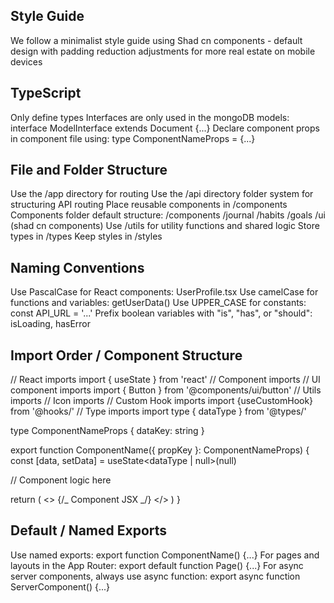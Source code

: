 ## Style Guide

We follow a minimalist style guide using Shad cn components - default design with padding reduction adjustments for more real estate on mobile devices

## TypeScript

Only define types
Interfaces are only used in the mongoDB models: interface ModelInterface extends Document {...}
Declare component props in component file using: type ComponentNameProps = {...}

## File and Folder Structure

Use the /app directory for routing
Use the /api directory folder system for structuring API routing
Place reusable components in /components
Components folder default structure:
/components
/journal
/habits
/goals
/ui (shad cn components)
Use /utils for utility functions and shared logic
Store types in /types
Keep styles in /styles

## Naming Conventions

Use PascalCase for React components: UserProfile.tsx
Use camelCase for functions and variables: getUserData()
Use UPPER_CASE for constants: const API_URL = '...'
Prefix boolean variables with "is", "has", or "should": isLoading, hasError

## Import Order / Component Structure

// React imports
import { useState } from 'react'
// Component imports
// UI component imports
import { Button } from '@components/ui/button'
// Utils imports
// Icon imports
// Custom Hook imports
import {useCustomHook} from '@hooks/'
// Type imports
import type { dataType } from '@types/'

type ComponentNameProps {
dataKey: string
}

export function ComponentName({ propKey }: ComponentNameProps) {
const [data, setData] = useState<dataType | null>(null)

// Component logic here

return (
<>
{/_ Component JSX _/}
</>
)
}

## Default / Named Exports

Use named exports: export function ComponentName() {...}
For pages and layouts in the App Router: export default function Page() {...}
For async server components, always use async function: export async function ServerComponent() {...}
